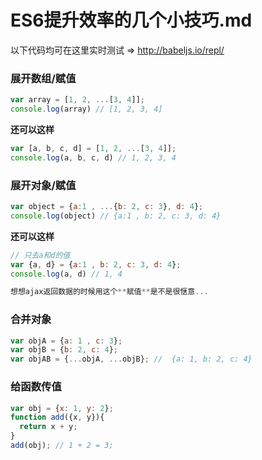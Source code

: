 # ES6提升效率的几个小技巧.md

以下代码均可在这里实时测试 => http://babeljs.io/repl/   

### 展开数组/赋值
```javascript
var array = [1, 2, ...[3, 4]];
console.log(array) // [1, 2, 3, 4]
```

**还可以这样**
```javascript
var [a, b, c, d] = [1, 2, ...[3, 4]];
console.log(a, b, c, d) // 1, 2, 3, 4
```


### 展开对象/赋值
```javascript
var object = {a:1 , ...{b: 2, c: 3}, d: 4};
console.log(object) // {a:1 , b: 2, c: 3, d: 4}
```

**还可以这样**
```javascript
// 只去a和d的值
var {a, d} = {a:1 , b: 2, c: 3, d: 4};
console.log(a, d) // 1, 4

想想ajax返回数据的时候用这个**赋值**是不是很惬意...

```

### 合并对象
```javascript
var objA = {a: 1 , c: 3};
var objB = {b: 2, c: 4};
var objAB = {...objA, ...objB}; //  {a: 1, b: 2, c: 4}
```

### 给函数传值
```javascript
var obj = {x: 1, y: 2};
function add({x, y}){
  return x + y;
}
add(obj); // 1 + 2 = 3;
```

